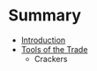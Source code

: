 # Summary

* [Introduction](README.md)
* [Tools of the Trade](c1-tools/tools_of_the_trade.md)
   * Crackers


